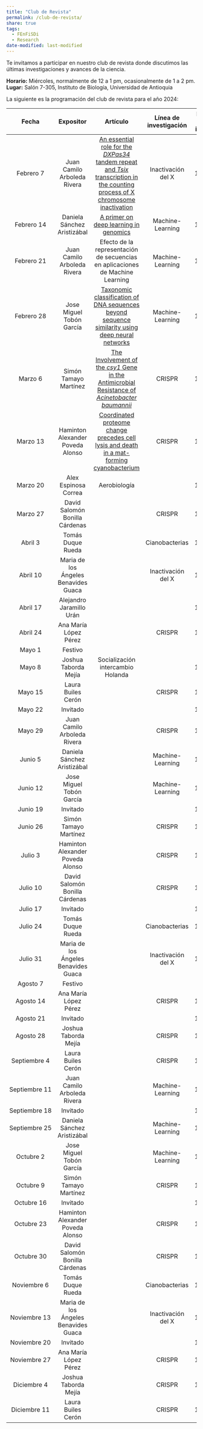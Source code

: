 ```yaml
---
title: "Club de Revista"
permalink: /club-de-revista/
share: true
tags:
  - FEnFiSDi
  - Research 
date-modified: last-modified
---
```


Te invitamos a participar en nuestro club de revista donde discutimos las últimas investigaciones y avances de la ciencia.

**Horario:** Miércoles, normalmente de 12 a 1 pm, ocasionalmente de 1 a 2 pm.\
**Lugar:** Salón 7-305, Instituto de Biología, Universidad de Antioquia

La siguiente es la programación del club de revista para el año 2024:

|     Fecha     |              Expositor               |                                                                                  Artículo                                                                                  | Línea de investigación | Hora de inicio |
|:-------------:|:-------------:|:-------------:|:-------------:|:-------------:|
|   Febrero 7   |     Juan Camilo Arboleda Rivera      | [An essential role for the *DXPas34* tandem repeat and *Tsix* transcription in the counting process of X chromosome inactivation](https://doi.org/10.1073/pnas.0602381103) |   Inactivación del X   |     12:00      |
|  Febrero 14   |     Daniela Sánchez Aristizábal      |                                             [A primer on deep learning in genomics](https://doi.org/10.1038/s41588-018-0295-5)                                             |    Machine-Learning    |     12:00      |
|  Febrero 21   |     Juan Camilo Arboleda Rivera      |                                               Efecto de la representación de secuencias en aplicaciones de Machine Learning                                                |    Machine-Learning    |     12:00      |
|  Febrero 28   |       Jose Miguel Tobón García       |                 [Taxonomic classification of DNA sequences beyond sequence similarity using deep neural networks](https://doi.org/10.1073/pnas.2122636119)                 |    Machine-Learning    |     13:00      |
|    Marzo 6    |        Simón Tamayo Martínez         |               [The Involvement of the *csy1* Gene in the Antimicrobial Resistance of *Acinetobacter baumannii*](https://doi.org/10.3389%2Ffmed.2022.797104)                |         CRISPR         |     12:00      |
|   Marzo 13    |   Haminton Alexander Poveda Alonso   |                  [Coordinated proteome change precedes cell lysis and death in a mat-forming cyanobacterium](https://doi.org/10.1038/s41396-023-01545-3)                   |         CRISPR         |     13:00      |
|   Marzo 20    |         Alex Espinosa Correa         |          Aerobiología                                                                                                                                                      |                        |     12:00      |
|   Marzo 27    |    David Salomón Bonilla Cárdenas    |                                                                                                                                                                            |         CRISPR         |     12:00      |
|    Abril 3    |          Tomás Duque Rueda           |                                                                                                                                                                            |     Cianobacterias     |     12:00      |
|   Abril 10    | Maria de los Ángeles Benavides Guaca |                                                                                                                                                                            |   Inactivación del X   |     12:00      |
|   Abril 17    |       Alejandro Jaramillo Urán       |                                                                                                                                                                            |                        |     12:00      |
|   Abril 24    |        Ana María López Pérez         |                                                                                                                                                                            |         CRISPR         |     12:00      |
|    Mayo 1     |               Festivo                |                                                                                                                                                                            |                        |                |
|    Mayo 8     |         Joshua Taborda Mejía         |                                                                     Socialización intercambio Holanda                                                                      |                        |     12:00      |
|    Mayo 15    |          Laura Builes Cerón          |                                                                                                                                                                            |         CRISPR         |     12:00      |
|    Mayo 22    |               Invitado               |                                                                                                                                                                            |                        |     12:00      |
|    Mayo 29    |     Juan Camilo Arboleda Rivera      |                                                                                                                                                                            |         CRISPR         |     12:00      |
|    Junio 5    |     Daniela Sánchez Aristizábal      |                                                                                                                                                                            |    Machine-Learning    |     12:00      |
|   Junio 12    |       Jose Miguel Tobón García       |                                                                                                                                                                            |    Machine-Learning    |     13:00      |
|   Junio 19    |               Invitado               |                                                                                                                                                                            |                        |     12:00      |
|   Junio 26    |        Simón Tamayo Martínez         |                                                                                                                                                                            |         CRISPR         |     12:00      |
|    Julio 3    |   Haminton Alexander Poveda Alonso   |                                                                                                                                                                            |         CRISPR         |     12:00      |
|   Julio 10    |    David Salomón Bonilla Cárdenas    |                                                                                                                                                                            |         CRISPR         |     12:00      |
|   Julio 17    |               Invitado               |                                                                                                                                                                            |                        |     12:00      |
|   Julio 24    |          Tomás Duque Rueda           |                                                                                                                                                                            |     Cianobacterias     |     12:00      |
|   Julio 31    | Maria de los Ángeles Benavides Guaca |                                                                                                                                                                            |   Inactivación del X   |     12:00      |
|   Agosto 7    |               Festivo                |                                                                                                                                                                            |                        |                |
|   Agosto 14   |        Ana María López Pérez         |                                                                                                                                                                            |         CRISPR         |     12:00      |
|   Agosto 21   |               Invitado               |                                                                                                                                                                            |                        |     12:00      |
|   Agosto 28   |         Joshua Taborda Mejía         |                                                                                                                                                                            |         CRISPR         |     12:00      |
| Septiembre 4  |          Laura Builes Cerón          |                                                                                                                                                                            |         CRISPR         |     12:00      |
| Septiembre 11 |     Juan Camilo Arboleda Rivera      |                                                                                                                                                                            |    Machine-Learning    |     12:00      |
| Septiembre 18 |               Invitado               |                                                                                                                                                                            |                        |     12:00      |
| Septiembre 25 |     Daniela Sánchez Aristizábal      |                                                                                                                                                                            |    Machine-Learning    |     12:00      |
|   Octubre 2   |       Jose Miguel Tobón García       |                                                                                                                                                                            |    Machine-Learning    |     13:00      |
|   Octubre 9   |        Simón Tamayo Martínez         |                                                                                                                                                                            |         CRISPR         |     12:00      |
|  Octubre 16   |               Invitado               |                                                                                                                                                                            |                        |     12:00      |
|  Octubre 23   |   Haminton Alexander Poveda Alonso   |                                                                                                                                                                            |         CRISPR         |     12:00      |
|  Octubre 30   |    David Salomón Bonilla Cárdenas    |                                                                                                                                                                            |         CRISPR         |     12:00      |
|  Noviembre 6  |          Tomás Duque Rueda           |                                                                                                                                                                            |     Cianobacterias     |     12:00      |
| Noviembre 13  | Maria de los Ángeles Benavides Guaca |                                                                                                                                                                            |   Inactivación del X   |     12:00      |
| Noviembre 20  |               Invitado               |                                                                                                                                                                            |                        |     12:00      |
| Noviembre 27  |        Ana María López Pérez         |                                                                                                                                                                            |         CRISPR         |     12:00      |
|  Diciembre 4  |         Joshua Taborda Mejía         |                                                                                                                                                                            |         CRISPR         |     12:00      |
| Diciembre 11  |          Laura Builes Cerón          |                                                                                                                                                                            |         CRISPR         |     12:00      |
